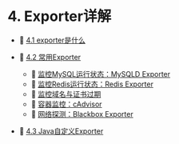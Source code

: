 # 4. Exporter详解

* 📄 [4.1 exporter是什么](siyuan://blocks/20230802144850-9xis937)
* 📑 [4.2 常用Exporter](siyuan://blocks/20230802144211-eajuhuv)

  * 📄 [监控MySQL运行状态：MySQLD Exporter](siyuan://blocks/20230802150511-2n42z79)
  * 📄 [监控Redis运行状态：Redis Exporter](siyuan://blocks/20230802150555-r46l8na)
  * 📄 [监控域名与证书过期](siyuan://blocks/20230802150758-s1174go)
  * 📄 [容器监控：cAdvisor](siyuan://blocks/20230802150327-nqasc7v)
  * 📄 [网络探测：Blackbox Exporter](siyuan://blocks/20230802150627-gg1dgwo)
* 📄 [4.3 Java自定义Exporter](siyuan://blocks/20230802150824-5j82ert)

‍

‍
